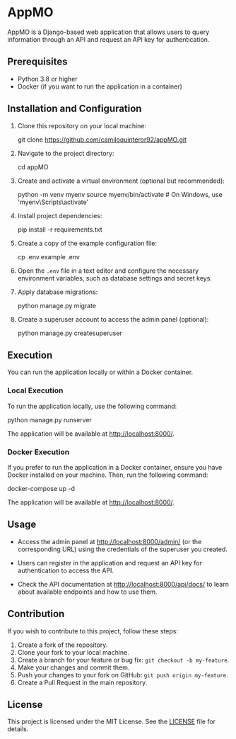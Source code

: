# AppMO

AppMO is a Django-based web application that allows users to query information through an API and request an API key for authentication.

## Prerequisites
- Python 3.8 or higher
- Docker (if you want to run the application in a container)

## Installation and Configuration

1. Clone this repository on your local machine:


   git clone https://github.com/camiloquinteror92/appMO.git


2. Navigate to the project directory:


   cd appMO


3. Create and activate a virtual environment (optional but recommended):

   python -m venv myenv
   source myenv/bin/activate # On Windows, use 'myenv\Scripts\activate'


4. Install project dependencies:


   pip install -r requirements.txt


5. Create a copy of the example configuration file:


   cp .env.example .env


6. Open the `.env` file in a text editor and configure the necessary environment variables, such as database settings and secret keys.

7. Apply database migrations:

   python manage.py migrate


8. Create a superuser account to access the admin panel (optional):


   python manage.py createsuperuser


## Execution

You can run the application locally or within a Docker container.

### Local Execution

To run the application locally, use the following command:


python manage.py runserver

The application will be available at [http://localhost:8000/](http://localhost:8000/).

### Docker Execution

If you prefer to run the application in a Docker container, ensure you have Docker installed on your machine. Then, run the following command:


docker-compose up -d


The application will be available at [http://localhost:8000/](http://localhost:8000/).

## Usage

- Access the admin panel at [http://localhost:8000/admin/](http://localhost:8000/admin/) (or the corresponding URL) using the credentials of the superuser you created.

- Users can register in the application and request an API key for authentication to access the API.

- Check the API documentation at [http://localhost:8000/api/docs/](http://localhost:8000/api/docs/) to learn about available endpoints and how to use them.

## Contribution

If you wish to contribute to this project, follow these steps:

1. Create a fork of the repository.
2. Clone your fork to your local machine.
3. Create a branch for your feature or bug fix: `git checkout -b my-feature`.
4. Make your changes and commit them.
5. Push your changes to your fork on GitHub: `git push origin my-feature`.
6. Create a Pull Request in the main repository.

## License

This project is licensed under the MIT License. See the [LICENSE](LICENSE) file for details.


